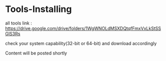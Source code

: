 # Tools-Installing

all tools link : https://drive.google.com/drive/folders/1WgWNOLdMSXDQtqfFmxVxLkStSSGlS3Rs

check your system capability(32-bit or 64-bit) and download accordingly

Content will be posted shortly
